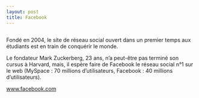 ```yaml
---
layout: post
title: Facebook
---
```


<img src="/assets/images/assets/images/blog/Logos/Facebook_Logo.png" alt="" />

Fondé en 2004, le site de réseau social ouvert dans un premier temps aux étudiants est en train de conquérir le monde.

Le fondateur Mark Zuckerberg, 23 ans, n’a peut-être pas terminé son cursus à Harvard, mais, il espère faire de Facebook le réseau social n°1 sur le web (MySpace : 70 millions d’utilisateurs, Facebook : 40 millions d’utilisateurs).  

www.facebook.com
